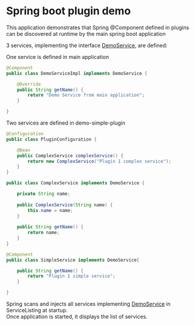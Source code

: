 # Spring boot plugin demo
This application demonstrates that Spring @Component defined in plugins can be discovered at runtime by the main spring boot application

3 services, implementing the interface [DemoService](demo-application/src/main/java/net/oneki/plugin/demo/application/service/DemoService.java), are defined:

One service is defined in main application
```java
@Component
public class DemoServiceImpl implements DemoService {

	@Override
	public String getName() {
		return "Demo Service from main application";
	}

}
```
Two services are defined in demo-simple-plugin
```java
@Configuration
public class PluginConfiguration {

	@Bean
	public ComplexService complexService() {
		return new ComplexService("Plugin 1 complex service");
	}
}

public class ComplexService implements DemoService {

	private String name;
	
	public ComplexService(String name) {
		this.name = name;
	}
	
	public String getName() {
		return name;
	}
}

@Component
public class SimpleService implements DemoService{

	public String getName() {
		return "Plugin 1 simple service";
	}

}
```
Spring scans and injects all services implementing [DemoService](demo-application/src/main/java/net/oneki/plugin/demo/application/service/DemoService.java) in ServiceListing at startup.  
Once application is started, it displays the list of services.